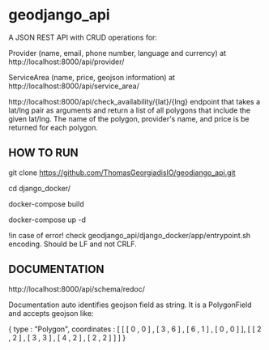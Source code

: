 # geodjango_api
A JSON REST API with CRUD operations for:

Provider (name, email, phone number, language and currency) at http://localhost:8000/api/provider/

ServiceArea (name, price, geojson information) at http://localhost:8000/api/service_area/

http://localhost:8000/api/check_availability/{lat}/{lng} endpoint that takes a lat/lng pair as arguments and return a list of all polygons that include the given lat/lng. The name of the polygon, provider's name, and price is be returned for each polygon.

## HOW TO RUN

git clone https://github.com/ThomasGeorgiadisIO/geodjango_api.git

cd django_docker/

docker-compose build

docker-compose up -d

 !in case of error! check geodjango_api/django_docker/app/entrypoint.sh encoding. Should be LF and not CRLF.

## DOCUMENTATION
http://localhost:8000/api/schema/redoc/

Documentation auto identifies geojson field as string. It is a PolygonField and accepts geojson like:

{
  type : "Polygon",
  coordinates : [
     [ [ 0 , 0 ] , [ 3 , 6 ] , [ 6 , 1 ] , [ 0 , 0 ] ],
     [ [ 2 , 2 ] , [ 3 , 3 ] , [ 4 , 2 ] , [ 2 , 2 ] ]
  ]
}
